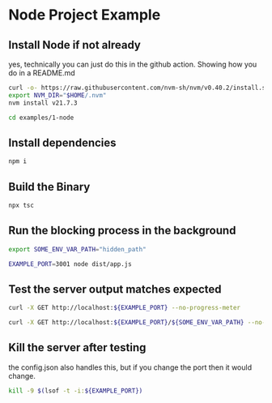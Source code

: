 # Node Project Example

## Install Node if not already

yes, technically you can just do this in the github action. Showing how you do in a README.md

```bash docci-if-not-installed=node
curl -o- https://raw.githubusercontent.com/nvm-sh/nvm/v0.40.2/install.sh | bash
export NVM_DIR="$HOME/.nvm"
nvm install v21.7.3
```

<!-- TODO: how to persist this within the shell for the duration of the docci run? -->
```bash docci-ignore
cd examples/1-node
```

## Install dependencies

```bash docci-delay-after=1
npm i
```

## Build the Binary

```bash
npx tsc
```

## Run the blocking process in the background

```bash
export SOME_ENV_VAR_PATH="hidden_path"
```

```bash docci-background docci-delay-after=1
EXAMPLE_PORT=3001 node dist/app.js
```

## Test the server output matches expected

```bash docci-output-contains="Hello World!"
curl -X GET http://localhost:${EXAMPLE_PORT} --no-progress-meter
```

```bash docci-output-contains="found!"
curl -X GET http://localhost:${EXAMPLE_PORT}/${SOME_ENV_VAR_PATH} --no-progress-meter
```

## Kill the server after testing

the config.json also handles this, but if you change the port then it would change.

```bash
kill -9 $(lsof -t -i:${EXAMPLE_PORT})
```
